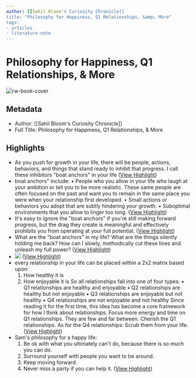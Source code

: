 ```yaml
---
author: [[Sahil Bloom's Curiosity Chronicle]]
title: "Philosophy for Happiness, Q1 Relationships, &amp; More"
tags: 
- articles
- literature-note
---
```

# Philosophy for Happiness, Q1 Relationships, & More

![rw-book-cover](https://readwise-assets.s3.amazonaws.com/static/images/article4.6bc1851654a0.png)

## Metadata
- Author: [[Sahil Bloom's Curiosity Chronicle]]
- Full Title: Philosophy for Happiness, Q1 Relationships, & More

## Highlights
- As you push for growth in your life, there will be people, actions, behaviors, and things that stand ready to inhibit that progress.
  I call these inhibitors "boat anchors" in your life ([View Highlight](https://read.readwise.io/read/01h6f5mn1k9t6j0qbse08ndrt3))
- boat anchors" include:
  • People who you allow in your life who laugh at your ambition or tell you to be more realistic. These same people are often focused on the past and want you to remain in the same place you were when your relationship first developed.
  • Small actions or behaviors you adopt that are subtly hindering your growth.
  • Suboptimal environments that you allow to linger too long. ([View Highlight](https://read.readwise.io/read/01h6f5t2w3v547zs0mw333qen6))
- It's easy to ignore the "boat anchors" if you're still making forward progress, but the drag they create is meaningful and effectively prohibits you from operating at your full potential. ([View Highlight](https://read.readwise.io/read/01h6f5v0gb6n5h41b362r89w5x))
- What are the "boat anchors" in my life? What are the things silently holding me back? How can I slowly, methodically cut these lines and unleash my full power? ([View Highlight](https://read.readwise.io/read/01h6f5v52p40pmysvh51yx5t4a))
- ![](https://embed.filekitcdn.com/e/vPLTnfkVPWWhcEdwuDSHov/8TajPeAfJAfJaxLMe1Bawt) ([View Highlight](https://read.readwise.io/read/01h6f5wq7wtbgxp61b628f8g85))
- every relationship in your life can be placed within a 2x2 matrix based upon:
  1. How healthy it is
  2. How enjoyable it is
  So all relationships fall into one of four types:
  • Q1 relationships are healthy and enjoyable
  • Q2 relationships are healthy but not enjoyable
  • Q3 relationships are enjoyable but not healthy
  • Q4 relationships are not enjoyable and not healthy
  Since reading it for the first time, this idea has become a core framework for how I think about relationships.
  Focus more energy and time on Q1 relationships. They are few and far between. Cherish the Q1 relationships.
  As for the Q4 relationships: Scrub them from your life. ([View Highlight](https://read.readwise.io/read/01h6f6213h087dx6tqbcaw0yyt))
- Sam's philosophy for a happy life:
  1. Be ok with what you ultimately can't do, because there is so much you can do.
  2. Surround yourself with people you want to be around.
  3. Keep moving forward.
  4. Never miss a party if you can help it. ([View Highlight](https://read.readwise.io/read/01h6f69gaketp3z3hq1bpgh0rx))
